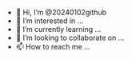 - 👋 Hi, I’m @20240102github
- 👀 I’m interested in ...
- 🌱 I’m currently learning ...
- 💞️ I’m looking to collaborate on ...
- 📫 How to reach me ...

<!---
20240102github/20240102github is a ✨ special ✨ repository because its `README.md` (this file) appears on your GitHub profile.
You can click the Preview link to take a look at your changes.
--->
